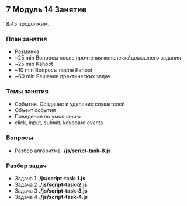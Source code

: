 ## 7 Модуль 14 Занятие

8.45 продолжим.

### План занятия

- Разминка
- ~25 min Вопросы после прочтения конспекта\домашнего задания
- ~25 min Kahoot
- ~10 min Вопросы после Kahoot
- ~60 min Решение практических задач

### Темы занятия

- События. Создание и удаление слушателей
- Объект события
- Поведение по умолчанию
- click, input, submit, keyboard events

### Вопросы

- Разбор алгоритма **./js/script-task-8.js**

### Разбор задач

- Задача 1 **./js/script-task-1.js**
- Задача 2 **./js/script-task-2.js**
- Задача 3 **./js/script-task-3.js**
- Задача 4 **./js/script-task-4.js**
